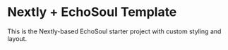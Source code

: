 # Nextly + EchoSoul Template

This is the Nextly-based EchoSoul starter project with custom styling and layout.